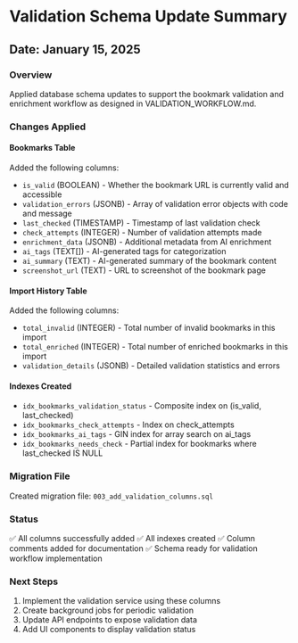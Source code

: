 # Validation Schema Update Summary

## Date: January 15, 2025

### Overview
Applied database schema updates to support the bookmark validation and enrichment workflow as designed in VALIDATION_WORKFLOW.md.

### Changes Applied

#### Bookmarks Table
Added the following columns:
- `is_valid` (BOOLEAN) - Whether the bookmark URL is currently valid and accessible
- `validation_errors` (JSONB) - Array of validation error objects with code and message
- `last_checked` (TIMESTAMP) - Timestamp of last validation check
- `check_attempts` (INTEGER) - Number of validation attempts made
- `enrichment_data` (JSONB) - Additional metadata from AI enrichment
- `ai_tags` (TEXT[]) - AI-generated tags for categorization
- `ai_summary` (TEXT) - AI-generated summary of the bookmark content
- `screenshot_url` (TEXT) - URL to screenshot of the bookmark page

#### Import History Table
Added the following columns:
- `total_invalid` (INTEGER) - Total number of invalid bookmarks in this import
- `total_enriched` (INTEGER) - Total number of enriched bookmarks in this import
- `validation_details` (JSONB) - Detailed validation statistics and errors

#### Indexes Created
- `idx_bookmarks_validation_status` - Composite index on (is_valid, last_checked)
- `idx_bookmarks_check_attempts` - Index on check_attempts
- `idx_bookmarks_ai_tags` - GIN index for array search on ai_tags
- `idx_bookmarks_needs_check` - Partial index for bookmarks where last_checked IS NULL

### Migration File
Created migration file: `003_add_validation_columns.sql`

### Status
✅ All columns successfully added
✅ All indexes created
✅ Column comments added for documentation
✅ Schema ready for validation workflow implementation

### Next Steps
1. Implement the validation service using these columns
2. Create background jobs for periodic validation
3. Update API endpoints to expose validation data
4. Add UI components to display validation status